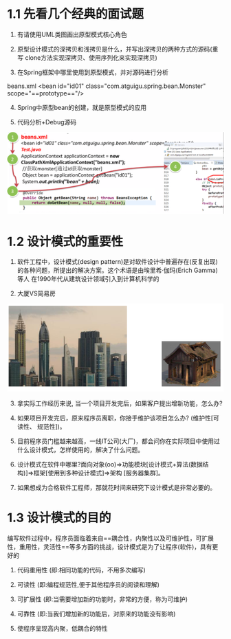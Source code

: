 # 1.1 先看几个经典的面试题  

1) 有请使用UML类图画出原型模式核心角色

2) 原型设计模式的深拷贝和浅拷贝是什么，并写出深拷贝的两种方式的源码(重写 clone方法实现深拷贝、使用序列化来实现深拷贝)

3) 在Spring框架中哪里使用到原型模式，并对源码进行分析 

beans.xml
 \<bean id="id01" class="com.atguigu.spring.bean.Monster" scope="==prototype=="/> 

4)  Spring中原型bean的创建，就是原型模式的应用 

5) 代码分析+Debug源码 

![image-20191123125021723](images/image-20191123125021723.png)



# 1.2 设计模式的重要性 

1) 软件工程中，设计模式(design pattern)是对软件设计中普遍存在(反复出现) 的各种问题，所提出的解决方案。这个术语是由埃里希·伽玛(Erich Gamma)等人 在1990年代从建筑设计领域引入到计算机科学的 

2) 大厦VS简易房

![image-20191123125418976](images/image-20191123125418976.png)

3) 拿实际工作经历来说, 当一个项目开发完后，如果客户提出增新功能，怎么办?

4) 如果项目开发完后，原来程序员离职，你接手维护该项目怎么办? (维护性[可读性、 规范性])。

5) 目前程序员门槛越来越高，一线IT公司(大厂)，都会问你在实际项目中使用过什么设计模式，怎样使用的，解决了什么问题。

6) 设计模式在软件中哪里?面向对象(oo)=>功能模块[设计模式+算法(数据结构)]=>框架[使用到多种设计模式]=>架构 [服务器集群]。

7) 如果想成为合格软件工程师，那就花时间来研究下设计模式是非常必要的。



# 1.3  设计模式的目的

编写软件过程中，程序员面临着来自==耦合性，内聚性以及可维护性，可扩展性，重用性，灵活性==等多方面的挑战，设计模式是为了让程序(软件)，具有更好的

1) 代码重用性 (即:相同功能的代码，不用多次编写)

2) 可读性 (即:编程规范性,便于其他程序员的阅读和理解)

3) 可扩展性 (即:当需要增加新的功能时，非常的方便，称为可维护)

4) 可靠性 (即:当我们增加新的功能后，对原来的功能没有影响)

5) 使程序呈现高内聚，低耦合的特性

